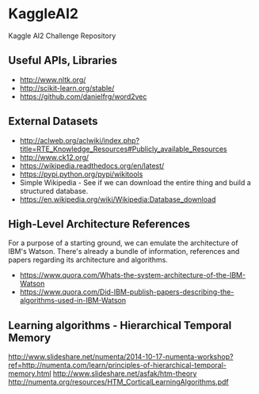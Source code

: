 # KaggleAI2
Kaggle AI2 Challenge Repository

## Useful APIs, Libraries
* http://www.nltk.org/
* http://scikit-learn.org/stable/
* https://github.com/danielfrg/word2vec

## External Datasets
* http://aclweb.org/aclwiki/index.php?title=RTE_Knowledge_Resources#Publicly_available_Resources
* http://www.ck12.org/
* https://wikipedia.readthedocs.org/en/latest/
* https://pypi.python.org/pypi/wikitools
* Simple Wikipedia - See if we can download the entire thing and build a structured database.
* https://en.wikipedia.org/wiki/Wikipedia:Database_download


## High-Level Architecture References
For a purpose of a starting ground, we can emulate the architecture of IBM's Watson. There's already a bundle of information, references and papers regarding its architecture and algorithms.
* https://www.quora.com/Whats-the-system-architecture-of-the-IBM-Watson
* https://www.quora.com/Did-IBM-publish-papers-describing-the-algorithms-used-in-IBM-Watson

## Learning algorithms - Hierarchical Temporal Memory
http://www.slideshare.net/numenta/2014-10-17-numenta-workshop?ref=http://numenta.com/learn/principles-of-hierarchical-temporal-memory.html
http://www.slideshare.net/asfak/htm-theory
http://numenta.org/resources/HTM_CorticalLearningAlgorithms.pdf
